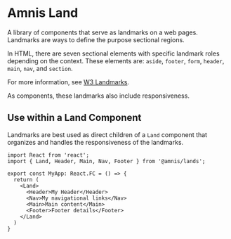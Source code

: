 # Amnis Land

A library of components that serve as landmarks on a web pages. Landmarks are ways to define the purpose sectional regions.

In HTML, there are seven sectional elements with specific landmark roles depending on the context. These elements are: `aside`, `footer`, `form`, `header`, `main`, `nav`, and `section`.

For more information, see [W3 Landmarks](https://www.w3.org/TR/wai-aria-practices/examples/landmarks/HTML5.html).

As components, these landmarks also include responsiveness.

## Use within a Land Component

Landmarks are best used as direct children of a `Land` component that organizes and handles the responsiveness of the landmarks.

```tsx
import React from 'react';
import { Land, Header, Main, Nav, Footer } from '@amnis/lands';

export const MyApp: React.FC = () => {
  return (
    <Land>
      <Header>My Header</Header>
      <Nav>My navigational links</Nav>
      <Main>Main content</Main>
      <Footer>Footer details</Footer>
    </Land>
  )
}
```